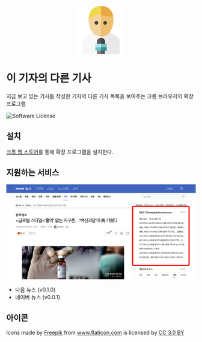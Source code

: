 <p align="center"><img src="icon-128.png" alt="이 기자의 다른 기사"></p>

# 이 기자의 다른 기사

지금 보고 있는 기사를 작성한 기자의 다른 기사 목록을 보여주는 크롬 브라우저의 확장 프로그램

![Software License](https://img.shields.io/github/license/fallroot/reported-by.svg?style=flat)

## 설치

[크롬 웹 스토어](https://chrome.google.com/webstore/detail/%EC%9D%B4-%EA%B8%B0%EC%9E%90%EC%9D%98-%EB%8B%A4%EB%A5%B8-%EA%B8%B0%EC%82%AC/klonfbaobgdkldnmjmjjlkkkhnialfij)를 통해 확장 프로그램을 설치한다.

## 지원하는 서비스

<p align="center"><img src="screenshot/naver.png" alt="네이버 뉴스 지원"></p>

- 다음 뉴스 (v0.1.0)
- 네이버 뉴스 (v0.0.1)

## 아이콘

<div>Icons made by <a href="https://www.freepik.com/" title="Freepik">Freepik</a> from <a href="https://www.flaticon.com/" title="Flaticon">www.flaticon.com</a> is licensed by <a href="http://creativecommons.org/licenses/by/3.0/" title="Creative Commons BY 3.0" target="_blank">CC 3.0 BY</a></div>
